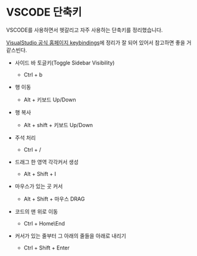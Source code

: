 # VSCODE 단축키
VSCODE를 사용하면서 헷갈리고 자주 사용하는 단축키를 정리했습니다.

<a href="https://code.visualstudio.com/docs/getstarted/keybindings#_display" target="_blank">VisualStudio 공식 홈페이지 keybindings</a>에 정리가 잘 되어 있어서 참고하면 좋을 거 같스빈다.

* 사이드 바 토글키(Toggle Sidebar Visibility)
    * Ctrl + b 

* 행 이동 
    * Alt + 키보드 Up/Down

* 행 복사
    * Alt + shift + 키보드 Up/Down

* 주석 처리
    * Ctrl + /

* 드래그 한 영역 각각커서 생성
    * Alt + Shift + I

* 마우스가 있는 곳 커서
    * Alt + Shift + 마우스 DRAG

* 코드의 맨 위로 이동
    * Ctrl + Home\End

* 커서가 있는 줄부터 그 아래의 줄들을 아래로 내리기
    * Ctrl + Shift + Enter
